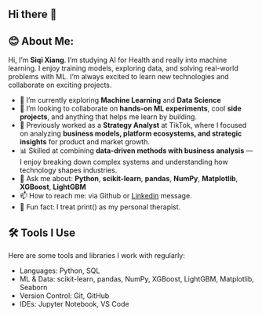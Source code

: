 ## Hi there 👋

## 😊 About Me:

Hi, I’m **Siqi Xiang**. I’m studying AI for Health and really into machine learning. I enjoy training models, exploring data, and solving real-world problems with ML. I’m always excited to learn new technologies and collaborate on exciting projects.

- 🌱 I’m currently exploring **Machine Learning** and **Data Science**
- 🤝 I’m looking to collaborate on **hands-on ML experiments**, cool **side projects**, and anything that helps me learn by building.
- 💼 Previously worked as a **Strategy Analyst** at TikTok, where I focused on analyzing **business models, platform ecosystems, and strategic insights** for product and market growth.
- 📊 Skilled at combining **data-driven methods with business analysis** — I enjoy breaking down complex systems and understanding how technology shapes industries. 
- 💬 Ask me about: **Python**, **scikit-learn**, **pandas**, **NumPy**, **Matplotlib**, **XGBoost**, **LightGBM**
- 📫 How to reach me: via Github or [Linkedin](https://www.linkedin.com/in/siqi-xiang/) message.
- 🎯 Fun fact: I treat print() as my personal therapist.


## 🛠️ Tools I Use

Here are some tools and libraries I work with regularly:
- Languages: Python, SQL
- ML & Data: scikit-learn, pandas, NumPy, XGBoost, LightGBM, Matplotlib, Seaborn
- Version Control: Git, GitHub
- IDEs: Jupyter Notebook, VS Code
